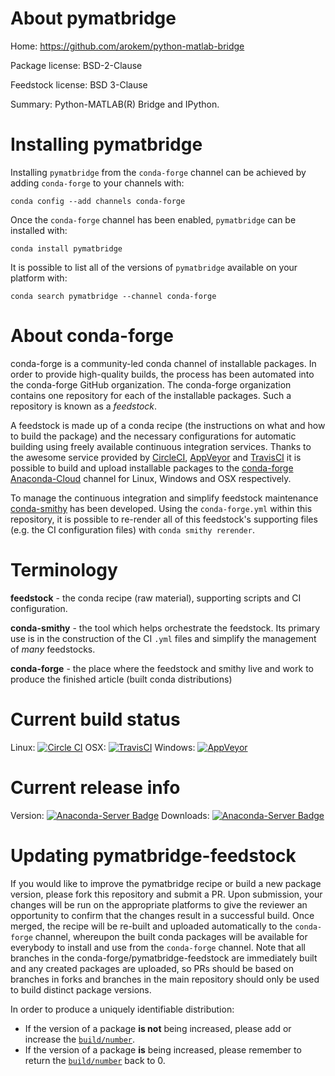 About pymatbridge
=================

Home: https://github.com/arokem/python-matlab-bridge

Package license: BSD-2-Clause

Feedstock license: BSD 3-Clause

Summary: Python-MATLAB(R) Bridge and IPython.



Installing pymatbridge
======================

Installing `pymatbridge` from the `conda-forge` channel can be achieved by adding `conda-forge` to your channels with:

```
conda config --add channels conda-forge
```

Once the `conda-forge` channel has been enabled, `pymatbridge` can be installed with:

```
conda install pymatbridge
```

It is possible to list all of the versions of `pymatbridge` available on your platform with:

```
conda search pymatbridge --channel conda-forge
```



About conda-forge
=================

conda-forge is a community-led conda channel of installable packages.
In order to provide high-quality builds, the process has been automated into the
conda-forge GitHub organization. The conda-forge organization contains one repository
for each of the installable packages. Such a repository is known as a *feedstock*.

A feedstock is made up of a conda recipe (the instructions on what and how to build
the package) and the necessary configurations for automatic building using freely
available continuous integration services. Thanks to the awesome service provided by
[CircleCI](https://circleci.com/), [AppVeyor](http://www.appveyor.com/)
and [TravisCI](https://travis-ci.org/) it is possible to build and upload installable
packages to the [conda-forge](https://anaconda.org/conda-forge)
[Anaconda-Cloud](http://docs.anaconda.org/) channel for Linux, Windows and OSX respectively.

To manage the continuous integration and simplify feedstock maintenance
[conda-smithy](http://github.com/conda-forge/conda-smithy) has been developed.
Using the ``conda-forge.yml`` within this repository, it is possible to re-render all of
this feedstock's supporting files (e.g. the CI configuration files) with ``conda smithy rerender``.


Terminology
===========

**feedstock** - the conda recipe (raw material), supporting scripts and CI configuration.

**conda-smithy** - the tool which helps orchestrate the feedstock.
                   Its primary use is in the construction of the CI ``.yml`` files
                   and simplify the management of *many* feedstocks.

**conda-forge** - the place where the feedstock and smithy live and work to
                  produce the finished article (built conda distributions)

Current build status
====================

Linux: [![Circle CI](https://circleci.com/gh/conda-forge/pymatbridge-feedstock.svg?style=shield)](https://circleci.com/gh/conda-forge/pymatbridge-feedstock)
OSX: [![TravisCI](https://travis-ci.org/conda-forge/pymatbridge-feedstock.svg?branch=master)](https://travis-ci.org/conda-forge/pymatbridge-feedstock)
Windows: [![AppVeyor](https://ci.appveyor.com/api/projects/status/github/conda-forge/pymatbridge-feedstock?svg=True)](https://ci.appveyor.com/project/conda-forge/pymatbridge-feedstock/branch/master)

Current release info
====================
Version: [![Anaconda-Server Badge](https://anaconda.org/conda-forge/pymatbridge/badges/version.svg)](https://anaconda.org/conda-forge/pymatbridge)
Downloads: [![Anaconda-Server Badge](https://anaconda.org/conda-forge/pymatbridge/badges/downloads.svg)](https://anaconda.org/conda-forge/pymatbridge)


Updating pymatbridge-feedstock
==============================

If you would like to improve the pymatbridge recipe or build a new
package version, please fork this repository and submit a PR. Upon submission,
your changes will be run on the appropriate platforms to give the reviewer an
opportunity to confirm that the changes result in a successful build. Once
merged, the recipe will be re-built and uploaded automatically to the
`conda-forge` channel, whereupon the built conda packages will be available for
everybody to install and use from the `conda-forge` channel.
Note that all branches in the conda-forge/pymatbridge-feedstock are
immediately built and any created packages are uploaded, so PRs should be based
on branches in forks and branches in the main repository should only be used to
build distinct package versions.

In order to produce a uniquely identifiable distribution:
 * If the version of a package **is not** being increased, please add or increase
   the [``build/number``](http://conda.pydata.org/docs/building/meta-yaml.html#build-number-and-string).
 * If the version of a package **is** being increased, please remember to return
   the [``build/number``](http://conda.pydata.org/docs/building/meta-yaml.html#build-number-and-string)
   back to 0.
